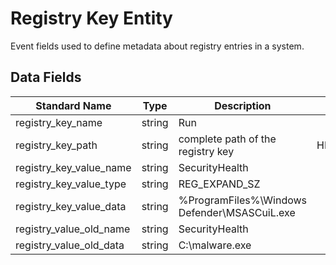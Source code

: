 # Registry Key Entity
Event fields used to define metadata about registry entries in a system.

## Data Fields
|Standard Name|Type|Description|Sample Value|
|---|---|---|---|
|registry_key_name|string|Run|
|registry_key_path|string|complete path of the registry key|HKLM\SOFTWARE\Microsoft\Windows\CurrentVersion\Run|
|registry_key_value_name|string|SecurityHealth|
|registry_key_value_type|string|REG_EXPAND_SZ|
|registry_key_value_data|string|%ProgramFiles%\Windows Defender\MSASCuiL.exe|
|registry_value_old_name|string|SecurityHealth|
|registry_value_old_data|string|C:\malware.exe|